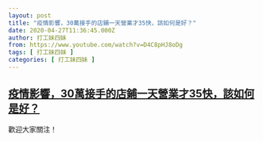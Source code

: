```yaml
---
layout: post
title: "疫情影響，30萬接手的店鋪一天營業才35快，該如何是好？"
date: 2020-04-27T11:36:45.000Z
author: 打工妹四妹
from: https://www.youtube.com/watch?v=D4C8pHJ8oDg
tags: [ 打工妹四妹 ]
categories: [ 打工妹四妹 ]
---
```

<!--1587987405000-->
[疫情影響，30萬接手的店鋪一天營業才35快，該如何是好？](https://www.youtube.com/watch?v=D4C8pHJ8oDg)
------

<div>
歡迎大家關注！
</div>
